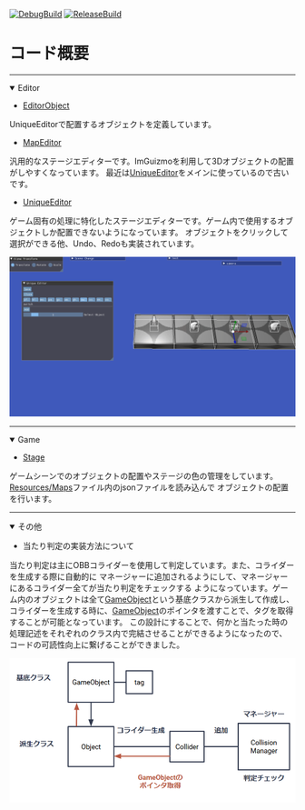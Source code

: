 
[![DebugBuild](https://github.com/hiwatashi-michiya/Engine/actions/workflows/msbuild_debug.yml/badge.svg)](https://github.com/hiwatashi-michiya/Engine/actions/workflows/msbuild_debug.yml)
[![ReleaseBuild](https://github.com/hiwatashi-michiya/Engine/actions/workflows/msbuild.yml/badge.svg)](https://github.com/hiwatashi-michiya/Engine/actions/workflows/msbuild.yml)

# コード概要

* * *

<details open><summary>Editor</summary>

- [EditorObject](Engines/Editor/EditorObject.cpp)

UniqueEditorで配置するオブジェクトを定義しています。

- [MapEditor](Engines/Editor/MapEditor.cpp)

汎用的なステージエディターです。ImGuizmoを利用して3Dオブジェクトの配置がしやすくなっています。
最近は[UniqueEditor](Engines/Editor/UniqueEditor.cpp)をメインに使っているので古いです。

- [UniqueEditor](Engines/Editor/UniqueEditor.cpp)

ゲーム固有の処理に特化したステージエディターです。ゲーム内で使用するオブジェクトしか配置できないようになっています。
オブジェクトをクリックして選択ができる他、Undo、Redoも実装されています。

![editor_preview](Engines/Preview/editor_preview_1.gif "editor_preview")

</details>

* * *

<details open><summary>Game</summary>

- [Stage](Engines/Game/stage/Stage.cpp)

ゲームシーンでのオブジェクトの配置やステージの色の管理をしています。[Resources/Maps](Engines/Resources/Maps/)ファイル内のjsonファイルを読み込んで
オブジェクトの配置を行います。

</details>

 * * *

<details open><summary>その他</summary>

- 当たり判定の実装方法について

当たり判定は主にOBBコライダーを使用して判定しています。また、コライダーを生成する際に自動的に
マネージャーに追加されるようにして、マネージャーにあるコライダー全てが当たり判定をチェックする
ようになっています。ゲーム内のオブジェクトは全て[GameObject](Engines/Engine/3d/GameObject.h)という基底クラスから派生して作成し、
コライダーを生成する時に、[GameObject](Engines/Engine/3d/GameObject.h)のポインタを渡すことで、タグを取得することが可能となっています。
この設計にすることで、何かと当たった時の処理記述をそれぞれのクラス内で完結させることができるようになったので、
コードの可読性向上に繋げることができました。

![explan](Engines/Preview/explan_1.png "explan")

</details>
